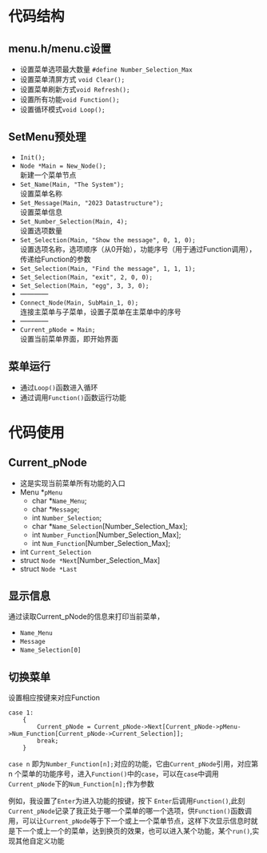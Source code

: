 # 代码结构
## menu.h/menu.c设置
  - 设置菜单选项最大数量 `#define Number_Selection_Max`
  - 设置菜单清屏方式 `void Clear();`
  - 设置菜单刷新方式`void Refresh();`
  - 设置所有功能`void Function();`
  - 设置循环模式`void Loop();`
## SetMenu预处理
  - `Init();`
  - `Node *Main = New_Node();` <br>新建一个菜单节点
  - `Set_Name(Main, "The System");`<br>设置菜单名称
  - `Set_Message(Main, "2023 Datastructure");`<br>设置菜单信息
  - `Set_Number_Selection(Main, 4);`<br>设置选项数量
  - `Set_Selection(Main, "Show the message", 0, 1, 0);`<br>设置选项名称，选项顺序（从0开始），功能序号（用于通过Function调用），传递给Function的参数
  - `Set_Selection(Main, "Find the message", 1, 1, 1);`
  - `Set_Selection(Main, "exit", 2, 0, 0);`
  - `Set_Selection(Main, "egg", 3, 3, 0);`
  - ————
  - `Connect_Node(Main, SubMain_1, 0);`<br>连接主菜单与子菜单，设置子菜单在主菜单中的序号
  - ————
  - `Current_pNode = Main;`<br>设置当前菜单界面，即开始界面
## 菜单运行
- 通过`Loop()`函数进入循环
- 通过调用`Function()`函数运行功能

# 代码使用
## Current_pNode
- 这是实现当前菜单所有功能的入口
- Menu *`pMenu`
  - char *`Name_Menu`;
  - char *`Message`;
  - int `Number_Selection`;
  - char *`Name_Selection`[Number_Selection_Max];
  - int `Number_Function`[Number_Selection_Max];
  - int `Num_Function`[Number_Selection_Max];
- int `Current_Selection`
- struct `Node *Next`[Number_Selection_Max]
- struct `Node *Last`
## 显示信息
通过读取Current_pNode的信息来打印当前菜单，
- `Name_Menu`
- `Message`
- `Name_Selection[0]`
## 切换菜单
设置相应按键来对应Function  
```
case 1:
    {
        Current_pNode = Current_pNode->Next[Current_pNode->pMenu->Num_Function[Current_pNode->Current_Selection]];
        break;
    }
```
`case n` 即为`Number_Function[n];`对应的功能，它由`Current_pNode`引用，对应第 n 个菜单的功能序号，进入`Function()`中的`case`，可以在`case`中调用`Current_pNode`下的`Num_Function[n];`作为参数

例如，我设置了`Enter`为进入功能的按键，按下 `Enter`后调用`Function()`,此刻`Current_pNode`记录了我正处于哪一个菜单的哪一个选项，供`Function()`函数调用，可以让`Current_pNode`等于下一个或上一个菜单节点，这样下次显示信息时就是下一个或上一个的菜单，达到换页的效果，也可以进入某个功能，某个`run()`,实现其他自定义功能
